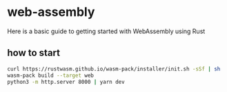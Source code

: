 # web-assembly
Here is a basic guide to getting started with WebAssembly using Rust

## how to start
```sh
curl https://rustwasm.github.io/wasm-pack/installer/init.sh -sSf | sh
wasm-pack build --target web
python3 -m http.server 8000 | yarn dev
```
